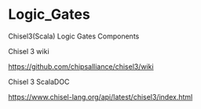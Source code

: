 # Logic_Gates
Chisel3(Scala) Logic Gates Components

Chisel 3 wiki

https://github.com/chipsalliance/chisel3/wiki

Chisel 3 ScalaDOC

https://www.chisel-lang.org/api/latest/chisel3/index.html
